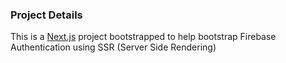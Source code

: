 ### Project Details

This is a [Next.js](https://nextjs.org/) project bootstrapped to help bootstrap Firebase Authentication using SSR (Server Side Rendering)
